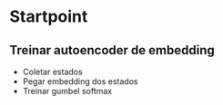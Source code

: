 # Startpoint
## Treinar autoencoder de embedding
- Coletar estados
- Pegar embedding dos estados
- Treinar gumbel softmax 